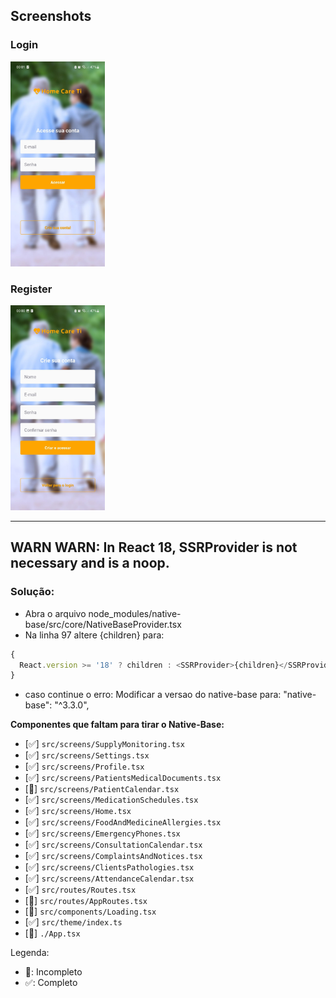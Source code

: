 ## Screenshots

### Login
<!-- ![Tela de login](./@Screenshots/SignIn2.jpg) -->
<img src="./@Screenshots/SignIn.jpg" alt="Tela de criação de conta" width="30%">

### Register
<!-- ![Tela de criação de conta](./@Screenshots/SignUp2.jpg) -->
<img src="./@Screenshots/SignUp.jpg" alt="Tela de criação de conta" width="30%">

---
## WARN WARN: In React 18, SSRProvider is not necessary and is a noop.

### Solução:

 - Abra o arquivo node_modules/native-base/src/core/NativeBaseProvider.tsx
 - Na linha 97 altere <SSRProvider>{children}</SSRProvider> para:
 
```javascript
{
  React.version >= '18' ? children : <SSRProvider>{children}</SSRProvider>;
}
```

 - caso continue o erro: Modificar a versao do native-base para: "native-base": "^3.3.0",




 **Componentes que faltam para tirar o Native-Base:**

- [✅] `src/screens/SupplyMonitoring.tsx`
- [✅] `src/screens/Settings.tsx`
- [✅] `src/screens/Profile.tsx`
- [✅] `src/screens/PatientsMedicalDocuments.tsx`
- [🚧] `src/screens/PatientCalendar.tsx`
- [✅] `src/screens/MedicationSchedules.tsx`
- [✅] `src/screens/Home.tsx`
- [✅] `src/screens/FoodAndMedicineAllergies.tsx`
- [✅] `src/screens/EmergencyPhones.tsx`
- [✅] `src/screens/ConsultationCalendar.tsx`
- [✅] `src/screens/ComplaintsAndNotices.tsx`
- [✅] `src/screens/ClientsPathologies.tsx`
- [✅] `src/screens/AttendanceCalendar.tsx`
- [✅] `src/routes/Routes.tsx`
- [🚧] `src/routes/AppRoutes.tsx`
- [🚧] `src/components/Loading.tsx`
- [✅] `src/theme/index.ts`
- [🚧] `./App.tsx`

Legenda:
- 🚧: Incompleto
- ✅: Completo